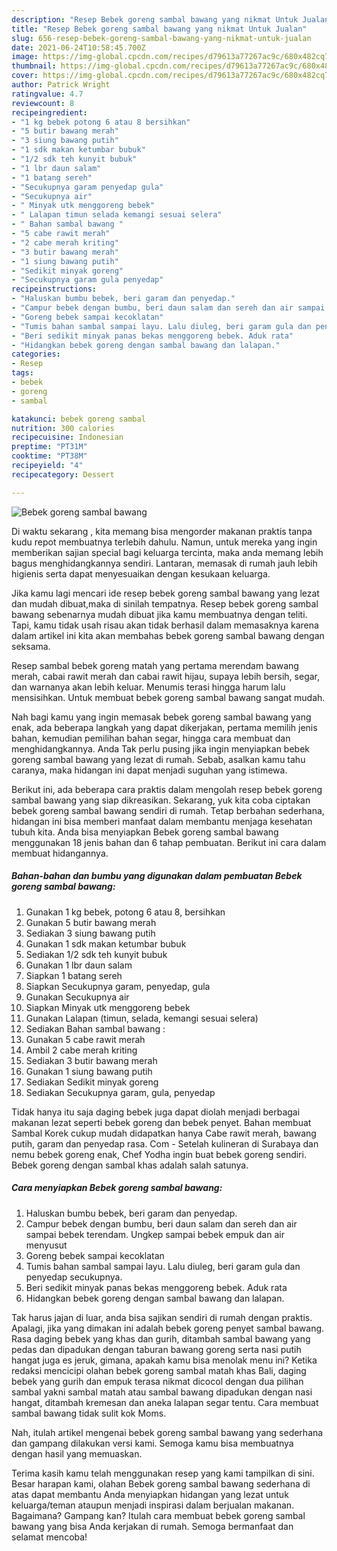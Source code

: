 ```yaml
---
description: "Resep Bebek goreng sambal bawang yang nikmat Untuk Jualan"
title: "Resep Bebek goreng sambal bawang yang nikmat Untuk Jualan"
slug: 656-resep-bebek-goreng-sambal-bawang-yang-nikmat-untuk-jualan
date: 2021-06-24T10:58:45.700Z
image: https://img-global.cpcdn.com/recipes/d79613a77267ac9c/680x482cq70/bebek-goreng-sambal-bawang-foto-resep-utama.jpg
thumbnail: https://img-global.cpcdn.com/recipes/d79613a77267ac9c/680x482cq70/bebek-goreng-sambal-bawang-foto-resep-utama.jpg
cover: https://img-global.cpcdn.com/recipes/d79613a77267ac9c/680x482cq70/bebek-goreng-sambal-bawang-foto-resep-utama.jpg
author: Patrick Wright
ratingvalue: 4.7
reviewcount: 8
recipeingredient:
- "1 kg bebek potong 6 atau 8 bersihkan"
- "5 butir bawang merah"
- "3 siung bawang putih"
- "1 sdk makan ketumbar bubuk"
- "1/2 sdk teh kunyit bubuk"
- "1 lbr daun salam"
- "1 batang sereh"
- "Secukupnya garam penyedap gula"
- "Secukupnya air"
- " Minyak utk menggoreng bebek"
- " Lalapan timun selada kemangi sesuai selera"
- " Bahan sambal bawang "
- "5 cabe rawit merah"
- "2 cabe merah kriting"
- "3 butir bawang merah"
- "1 siung bawang putih"
- "Sedikit minyak goreng"
- "Secukupnya garam gula penyedap"
recipeinstructions:
- "Haluskan bumbu bebek, beri garam dan penyedap."
- "Campur bebek dengan bumbu, beri daun salam dan sereh dan air sampai bebek terendam. Ungkep sampai bebek empuk dan air menyusut"
- "Goreng bebek sampai kecoklatan"
- "Tumis bahan sambal sampai layu. Lalu diuleg, beri garam gula dan penyedap secukupnya."
- "Beri sedikit minyak panas bekas menggoreng bebek. Aduk rata"
- "Hidangkan bebek goreng dengan sambal bawang dan lalapan."
categories:
- Resep
tags:
- bebek
- goreng
- sambal

katakunci: bebek goreng sambal 
nutrition: 300 calories
recipecuisine: Indonesian
preptime: "PT31M"
cooktime: "PT38M"
recipeyield: "4"
recipecategory: Dessert

---
```



![Bebek goreng sambal bawang](https://img-global.cpcdn.com/recipes/d79613a77267ac9c/680x482cq70/bebek-goreng-sambal-bawang-foto-resep-utama.jpg)

Di waktu  sekarang , kita memang bisa mengorder makanan praktis tanpa kudu repot membuatnya terlebih dahulu. Namun, untuk mereka yang ingin memberikan sajian special bagi keluarga tercinta, maka anda memang lebih bagus menghidangkannya sendiri. Lantaran, memasak di rumah jauh lebih higienis serta dapat menyesuaikan dengan kesukaan keluarga.

Jika kamu lagi mencari ide resep bebek goreng sambal bawang yang lezat dan mudah dibuat,maka di sinilah tempatnya. Resep bebek goreng sambal bawang  sebenarnya mudah dibuat jika kamu membuatnya dengan teliti. Tapi, kamu tidak usah risau akan tidak berhasil dalam memasaknya 
karena dalam artikel ini kita akan membahas bebek goreng sambal bawang dengan seksama.  

Resep sambal bebek goreng matah yang pertama merendam bawang merah, cabai rawit merah dan cabai rawit hijau, supaya lebih bersih, segar, dan warnanya akan lebih keluar. Menumis terasi hingga harum lalu mensisihkan. Untuk membuat bebek goreng sambal bawang sangat mudah.

Nah bagi kamu yang ingin memasak bebek goreng sambal bawang yang enak, ada beberapa langkah yang dapat dikerjakan, pertama memilih jenis bahan, kemudian pemilihan bahan segar, hingga cara membuat dan menghidangkannya. Anda Tak perlu pusing jika ingin menyiapkan bebek goreng sambal bawang yang lezat di rumah. Sebab, asalkan kamu  tahu caranya, maka hidangan ini dapat menjadi suguhan yang istimewa.

Berikut ini, ada beberapa cara praktis  dalam mengolah resep bebek goreng sambal bawang yang siap dikreasikan. Sekarang, yuk kita coba ciptakan bebek goreng sambal bawang sendiri di rumah. Tetap berbahan sederhana, hidangan ini bisa memberi manfaat dalam membantu menjaga kesehatan tubuh kita. Anda bisa menyiapkan Bebek goreng sambal bawang menggunakan 18 jenis bahan dan 6 tahap pembuatan. Berikut ini cara dalam membuat hidangannya.

<!--inarticleads1-->

##### Bahan-bahan dan bumbu yang digunakan dalam pembuatan Bebek goreng sambal bawang:

1. Gunakan 1 kg bebek, potong 6 atau 8, bersihkan
1. Gunakan 5 butir bawang merah
1. Sediakan 3 siung bawang putih
1. Gunakan 1 sdk makan ketumbar bubuk
1. Sediakan 1/2 sdk teh kunyit bubuk
1. Gunakan 1 lbr daun salam
1. Siapkan 1 batang sereh
1. Siapkan Secukupnya garam, penyedap, gula
1. Gunakan Secukupnya air
1. Siapkan  Minyak utk menggoreng bebek
1. Gunakan  Lalapan (timun, selada, kemangi sesuai selera)
1. Sediakan  Bahan sambal bawang :
1. Gunakan 5 cabe rawit merah
1. Ambil 2 cabe merah kriting
1. Sediakan 3 butir bawang merah
1. Gunakan 1 siung bawang putih
1. Sediakan Sedikit minyak goreng
1. Sediakan Secukupnya garam, gula, penyedap


Tidak hanya itu saja daging bebek juga dapat diolah menjadi berbagai makanan lezat seperti bebek goreng dan bebek penyet. Bahan membuat Sambal Korek cukup mudah didapatkan hanya Cabe rawit merah, bawang putih, garam dan penyedap rasa. Com - Setelah kulineran di Surabaya dan nemu bebek goreng enak, Chef Yodha ingin buat bebek goreng sendiri. Bebek goreng dengan sambal khas adalah salah satunya. 

<!--inarticleads2-->

##### Cara menyiapkan Bebek goreng sambal bawang:

1. Haluskan bumbu bebek, beri garam dan penyedap.
1. Campur bebek dengan bumbu, beri daun salam dan sereh dan air sampai bebek terendam. Ungkep sampai bebek empuk dan air menyusut
1. Goreng bebek sampai kecoklatan
1. Tumis bahan sambal sampai layu. Lalu diuleg, beri garam gula dan penyedap secukupnya.
1. Beri sedikit minyak panas bekas menggoreng bebek. Aduk rata
1. Hidangkan bebek goreng dengan sambal bawang dan lalapan.


Tak harus jajan di luar, anda bisa sajikan sendiri di rumah dengan praktis. Apalagi, jika yang dimakan ini adalah bebek goreng penyet sambal bawang. Rasa daging bebek yang khas dan gurih, ditambah sambal bawang yang pedas dan dipadukan dengan taburan bawang goreng serta nasi putih hangat juga es jeruk, gimana, apakah kamu bisa menolak menu ini? Ketika redaksi mencicipi olahan bebek goreng sambal matah khas Bali, daging bebek yang gurih dan empuk terasa nikmat dicocol dengan dua pilihan sambal yakni sambal matah atau sambal bawang dipadukan dengan nasi hangat, ditambah kremesan dan aneka lalapan segar tentu. Cara membuat sambal bawang tidak sulit kok Moms. 

Nah, itulah artikel mengenai  bebek goreng sambal bawang  yang sederhana dan gampang dilakukan versi kami. Semoga kamu bisa membuatnya dengan hasil yang memuaskan. 

Terima kasih kamu telah menggunakan resep yang kami tampilkan di sini. Besar harapan kami, olahan  Bebek goreng sambal bawang sederhana di atas dapat membantu Anda menyiapkan hidangan yang lezat untuk keluarga/teman ataupun menjadi inspirasi dalam berjualan makanan. Bagaimana? Gampang kan? Itulah cara membuat bebek goreng sambal bawang yang bisa Anda kerjakan di rumah. Semoga bermanfaat dan selamat mencoba!

